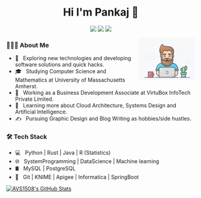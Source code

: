 <h1 align="center">Hi I'm Pankaj 👋</h1>
<p align="center">
     <a href="https://www.linkedin.com/in/chaudhary-pankaj/"><img src="https://img.shields.io/badge/linkedin-%230177B5?style=flat&logo=linkedin&logoColor=white"/></a>
    <a href="https://twitter.com/itsPChaudhary"><img src="https://img.shields.io/badge/twitter-%231FA1F1?style=flat&logo=twitter&logoColor=white"/></a>
    <a href="https://www.instagram.com/pankaj.chaudhary_/?hl=en"><img src="https://img.shields.io/badge/instagram-%23E4415F?style=flat&logo=instagram&logoColor=white"/></a>
  </p>
  
  

<img src="https://github.com/PankajChaudhary5/PankajChaudhary5/blob/master/5083e0a2a7dcaae07c142e8b87036a27.gif" align="right" width="30%" align = "middle"/>

<h3> 👨🏻‍💻 About Me </h3>

- 🤔 &nbsp; Exploring new technologies and developing software solutions and quick hacks.
- 🎓 &nbsp; Studying Computer Science and Mathematics at University of Massachusetts Amherst.
- 💼 &nbsp; Working as a Business Development Associate at VirtuBox InfoTech Private Limited.
- 🌱 &nbsp; Learning more about Cloud Architecture, Systems Design and Artificial Intelligence.
- ✍️ &nbsp; Pursuing Graphic Design and Blog Writing as hobbies/side hustles.


<h3>🛠 Tech Stack</h3>

- 💻 &nbsp; Python | Rust | Java | R (Statistics)
- 🌐 &nbsp; SystemProgramming | DataScience | Machine learning
- 🛢 &nbsp; MySQL | PostgreSQL
- 🔧 &nbsp; Git | KNIME | Apigee | Informatica | SpringBoot

[![AVS1508's GitHub Stats](https://github-readme-stats.vercel.app/api?username=PankajChaudhary5&&show_icons=true)](https://github.com/AVS1508)
